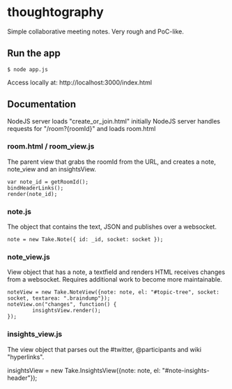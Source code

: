 thoughtography
==============
Simple collaborative meeting notes.  Very rough and PoC-like.

## Run the app
~~~
$ node app.js 
~~~

Access locally at:
http://localhost:3000/index.html


## Documentation

NodeJS server loads "create_or_join.html" initially NodeJS server handles requests for "/room?{roomId}" and loads room.html

### room.html / room_view.js

The parent view that grabs the roomId from the URL, and creates a note, note_view and an insightsView.

~~~
var note_id = getRoomId();
bindHeaderLinks();
render(note_id);
~~~

### note.js

The object that contains the text, JSON and publishes over a websocket.

~~~
note = new Take.Note({ id: _id, socket: socket });
~~~

### note_view.js
View object that has a note, a textfield and renders HTML receives changes from a websocket. Requires additional work to become more maintainable.

~~~
noteView = new Take.NoteView({note: note, el: "#topic-tree", socket: socket, textarea: ".braindump"});
noteView.on("changes", function() {
        insightsView.render();
});
~~~

### insights_view.js
The view object that parses out the #twitter, @participants and wiki "hyperlinks".

insightsView = new Take.InsightsView({note: note, el: "#note-insights-header"});
